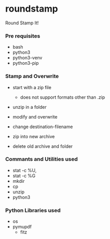 # roundstamp
Round Stamp It!

### Pre requisites
- bash
- python3
- python3-venv
- python3-pip


### Stamp and Overwrite
- start with a zip file
    - does not support formats other than .zip

- unzip in a folder
- modify and overwrite
- change destination-filename
- zip into new archive
- delete old archive and folder

### Commants and Utilities used
- stat -c %U,
- stat -c %G
- mkdir
- cp
- unzip
- python3

### Python Libraries used
- os
- pymupdf
    - fitz

